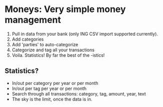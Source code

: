 Moneys: Very simple money management
====

1. Pull in data from your bank (only ING CSV import supported currently).
2. Add categories
3. Add 'parties' to auto-categorize
4. Categorize and tag all your transactions
5. Voila. Statistics! By far the best of the -istics!

Statistics?
----

* In/out per category per year or per month
* In/out per tag per year or per month
* Search through all transactions: category, tag, amount, year, text
* The sky is the limit, once the data is in.
